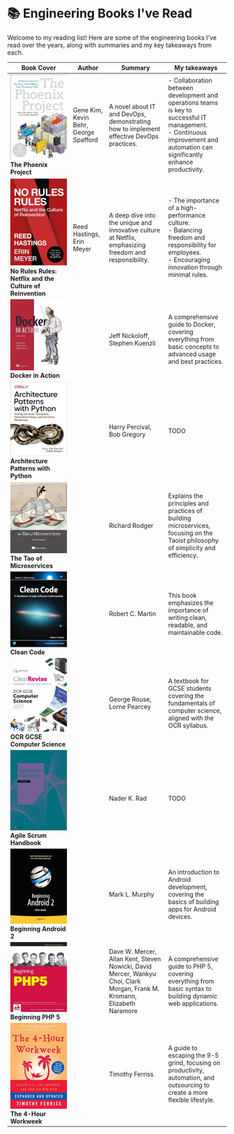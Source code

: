 # 📚 Engineering Books I've Read

Welcome to my reading list! Here are some of the engineering books I've read over the years, along with summaries and my
key takeaways from each.

| Book Cover                                                                                                                                                                                                                                                                                                                                                                                                                                                                                                                                                                                                                      | Author                                | Summary                                                                                                                   | My takeaways                                                                                                                                                                      |
|---------------------------------------------------------------------------------------------------------------------------------------------------------------------------------------------------------------------------------------------------------------------------------------------------------------------------------------------------------------------------------------------------------------------------------------------------------------------------------------------------------------------------------------------------------------------------------------------------------------------------------|---------------------------------------|---------------------------------------------------------------------------------------------------------------------------|-----------------------------------------------------------------------------------------------------------------------------------------------------------------------------------|
| [![The Phoenix Project](img/the-phoenix-project.png)](https://www.amazon.com/Phoenix-Project-DevOps-Helping-Business/dp/1942788290) **The Phoenix Project**                                                                                                                                                                                                                                                                                                                                                                                                                                                                     | Gene Kim, Kevin Behr, George Spafford | A novel about IT and DevOps, demonstrating how to implement effective DevOps practices.                                   | - Collaboration between development and operations teams is key to successful IT management. <br> - Continuous improvement and automation can significantly enhance productivity. |
| [![No Rules Rules](img/no-rules-rules.png)](https://www.amazon.com/No-Rules-Netflix-Culture-Reinvention/dp/1984877860) **No Rules Rules: Netflix and the Culture of Reinvention**                                                                                                                                                                                                                                                                                                                                                                                                                                               | Reed Hastings, Erin Meyer             | A deep dive into the unique and innovative culture at Netflix, emphasizing freedom and responsibility.                    | - The importance of a high-performance culture. <br> - Balancing freedom and responsibility for employees. <br> - Encouraging innovation through minimal rules.                   |
| [![Docker in Action](img/docker-in-action.png)](https://www.amazon.com/Docker-Action-Jeff-Nickoloff/dp/1617294764) **Docker in Action**                                                                                                                                                                                                                                                                                                                                                                                                                                                                                         |                                       | Jeff Nickoloff, Stephen Kuenzli                                                                                           | A comprehensive guide to Docker, covering everything from basic concepts to advanced usage and best practices.                                                                    | - Learn the fundamentals of Docker containers and images. <br> - Understand how to deploy and manage applications using Docker. <br> - Explore advanced Docker features and techniques. |
| [![Architecture Patterns with Python](img/architecture-patterns-with-python.png)](https://www.amazon.com/Docker-Action-Jeff-Nickoloff/dp/1617294764) **Architecture Patterns with Python**                                                                                                                                                                                                                                                                                                                                                                                                                                      |                                       | Harry Percival, Bob Gregory                                                                                               | TODO                                                                                                                                                                              | TODO                                                                                                                                                                                    |
| [![The Tao of Microservices](img/the-tao-of-microservices.png)](https://www.amazon.com/Tao-Microservices-Richard-Rodger/dp/1617293148) **The Tao of Microservices**                                                                                                                                                                                                                                                                                                                                                                                                                                                             |                                       | Richard Rodger                                                                                                            | Explains the principles and practices of building microservices, focusing on the Taoist philosophy of simplicity and efficiency.                                                  | - Principles of designing and building effective microservices. <br> - Techniques for maintaining simplicity and efficiency in a microservices architecture.                            |
| [![Clean Code](img/clean-code.png)](https://www.amazon.com/Clean-Code-Handbook-Software-Craftsmanship/dp/0132350882) **Clean Code**                                                                                                                                                                                                                                                                                                                                                                                                                                                                                             |                                       | Robert C. Martin                                                                                                          | This book emphasizes the importance of writing clean, readable, and maintainable code.                                                                                            | - Write code that is easy to understand and maintain. <br> - Use meaningful names for variables, functions, and classes. <br> - Keep functions small and focused on a single task.      |
| [![OCR GCSE Computer Science](img/ocr-gcse-computer-science.png)](https://www.amazon.co.uk/ClearRevise-GCSE-Computer-Science-J277/dp/1910523232) **OCR GCSE Computer Science**                                                                                                                                                                                                                                                                                                                                                                                                                                                  |                                       | George Rouse, Lorne Pearcey                                                                                               | A textbook for GCSE students covering the fundamentals of computer science, aligned with the OCR syllabus.                                                                        | - Understanding basic computer science concepts. <br> - Preparing for the GCSE Computer Science exam.                                                                                   |
| [![Agile Scrum Handbook](img/agile-scrum-handbook.png)](https://www.amazon.co.uk/Agile-Scrum-Handbook-Nader-Rad/dp/9401807590/ref=sr_1_4?crid=134I6X23RRA2W&dib=eyJ2IjoiMSJ9.jfgGzu06VePWaH0FAmOFMGYymt81RrU6EtFtdI8RLGFYjE72qGCtnhrCsGMXdb0JfLo6BxLP8roj-5UNsZx6IDQomZznFtlCk9COwvoK9_HuUJW3ioGGyoI_bbqeb7gMiNky2ARpS0JlZBFe4OJXE3OT47qXEta2nnpKBKmuUDbko4C5z2dkffjcUm1ypEY_H33Uv1czvUTSwtv52PI-k5I9AmBAb3H53-gqVLiUUIA.kYeSFQ4NM34GpZJ051nXBMiK8nGAKtdiTEinHtD8rNw&dib_tag=se&keywords=scrum+handbook&qid=1716239887&sprefix=scrum+handbook%2Caps%2C66&sr=8-4) **Agile Scrum Handbook**                                       |                                       | Nader K. Rad                                                                                                              | TODO                                                                                                                                                                              | TODO                                                                                                                                                                                    |
| [![Beginning Android 2](img/beginning-android-2.png)](https://www.amazon.com/Beginning-Android-2-Mark-Murphy-ebook/dp/B004VHJIQ0/ref=sr_1_1?crid=2DUG1CVXGCS2J&dib=eyJ2IjoiMSJ9.P1PFLKk7BdBskag_TgeCrqYcDYq5jz0GbImTBqAIoqpjeWrSwRcWXFF2pFqy0fkmrioIUi80ROJN4gHKJTxkr2figkhDL2QCLGAUY4nBpA0azDNFktKnmSKw6BcBmmwE3vZvvFa_CBQ5tLgXk2Djqvq3zm2sOw-1UVOCk_fmSmGu5x1heGZQXBTanx5Jt_Oew2wL1PG9dzQJvNJSGVt_fPmvvooJ7w3gTsHLpW2DyXc.HgHcSomxkmrAtExs2l2nynyU_ooZ3ZoMhJb7yXslm_Y&dib_tag=se&keywords=beginning+android+2&qid=1716239262&s=books&sprefix=beginning+android+2%2Cstripbooks-intl-ship%2C145&sr=1-1) **Beginning Android 2** |                                       | Mark L. Murphy                                                                                                            | An introduction to Android development, covering the basics of building apps for Android devices.                                                                                 | - Get started with Android app development. <br> - Learn about Android components and architecture. <br> - Develop and deploy your first Android app.                                   |
| [![Beginning PHP 5](img/beginning-php-5.png)](https://www.amazon.co.uk/Beginning-PHP5-Programmer-Allan-Kent/dp/0764557831) **Beginning PHP 5**                                                                                                                                                                                                                                                                                                                                                                                                                                                                                  |                                       | Dave W. Mercer, Allan Kent, Steven Nowicki, David Mercer, Wankyu Choi, Clark Morgan, Frank M. Kromann, Elizabeth Naramore | A comprehensive guide to PHP 5, covering everything from basic syntax to building dynamic web applications.                                                                       | - Learn the basics of PHP programming. <br> - Develop dynamic web applications using PHP and MySQL. <br> - Understand advanced PHP features and best practices.                         |
| [![The 4-Hour Workweek](img/the-4-hour-work-week.png)](https://www.amazon.com/4-Hour-Workweek-Escape-Live-Anywhere/dp/0307465357) **The 4-Hour Workweek**                                                                                                                                                                                                                                                                                                                                                                                                                                                                       |                                       | Timothy Ferriss                                                                                                           | A guide to escaping the 9-5 grind, focusing on productivity, automation, and outsourcing to create a more flexible lifestyle.                                                     | - Techniques for increasing productivity and efficiency. <br> - Strategies for outsourcing and automation. <br> - Ideas for designing a lifestyle of freedom and mobility.              |
